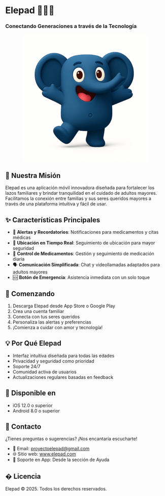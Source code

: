 # Elepad 👴👵📱

### Conectando Generaciones a través de la Tecnología

<div align="center">
  <img src="ele-happy.png" alt="Elepad Banner" width="400" height="auto">
</div>

## 🎯 Nuestra Misión

Elepad es una aplicación móvil innovadora diseñada para fortalecer los lazos familiares y brindar tranquilidad en el cuidado de adultos mayores. Facilitamos la conexión entre familias y sus seres queridos mayores a través de una plataforma intuitiva y fácil de usar.

## ✨ Características Principales

- 🔔 **Alertas y Recordatorios**: Notificaciones para medicamentos y citas médicas
- 📍 **Ubicación en Tiempo Real**: Seguimiento de ubicación para mayor seguridad
- 💊 **Control de Medicamentos**: Gestión y seguimiento de medicación diaria
- 🗣️ **Comunicación Simplificada**: Chat y videollamadas adaptados para adultos mayores
- 🆘 **Botón de Emergencia**: Asistencia inmediata con un solo toque

## 🚀 Comenzando

1. Descarga Elepad desde App Store o Google Play
2. Crea una cuenta familiar
3. Conecta con tus seres queridos
4. Personaliza las alertas y preferencias
5. ¡Comienza a cuidar con amor y tecnología!

## 💡 Por Qué Elepad

- Interfaz intuitiva diseñada para todas las edades
- Privacidad y seguridad como prioridad
- Soporte 24/7
- Comunidad activa de usuarios
- Actualizaciones regulares basadas en feedback

## 📱 Disponible en

- iOS 12.0 o superior
- Android 8.0 o superior

## 🤝 Contacto

¿Tienes preguntas o sugerencias? ¡Nos encantaría escucharte!

- 📧 Email: proyectoelepad@gmail.com
- 🌐 Sitio web: www.elepad.com
- 📱 Soporte en App: Desde la sección de Ayuda

## � Licencia

Elepad © 2025. Todos los derechos reservados.
